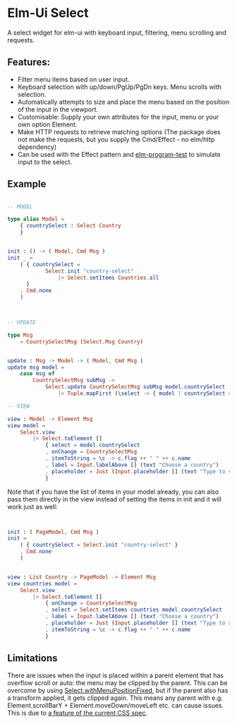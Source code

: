 # Elm-Ui Select

A select widget for elm-ui with keyboard input, filtering, menu scrolling and requests.

## Features:

- Filter menu items based on user input.
- Keyboard selection with up/down/PgUp/PgDn keys. Menu scrolls with selection.
- Automatically attempts to size and place the menu based on the position of the input in the viewport.
- Customisable: Supply your own attributes for the input, menu or your own option Element.
- Make HTTP requests to retrieve matching options (The package does not make the requests, but you supply the Cmd/Effect - no elm/http dependency)
- Can be used with the Effect pattern and [elm-program-test](https://package.elm-lang.org/packages/avh4/elm-program-test/3.6.3/) to simulate input to the select.

## Example

```elm

-- MODEL

type alias Model =
    { countrySelect : Select Country
    }


init : () -> ( Model, Cmd Msg )
init _ =
    ( { countrySelect =
            Select.init "country-select"
                |> Select.setItems Countries.all
      }
    , Cmd.none
    )



-- UPDATE

type Msg
    = CountrySelectMsg (Select.Msg Country)


update : Msg -> Model -> ( Model, Cmd Msg )
update msg model =
    case msg of
        CountrySelectMsg subMsg ->
            Select.update CountrySelectMsg subMsg model.countrySelect
                |> Tuple.mapFirst (\select -> { model | countrySelect = select })

-- VIEW

view : Model -> Element Msg
view model =
    Select.view
        |> Select.toElement []
            { select = model.countrySelect
            , onChange = CountrySelectMsg
            , itemToString = \c -> c.flag ++ " " ++ c.name
            , label = Input.labelAbove [] (text "Choose a country")
            , placeholder = Just (Input.placeholder [] (text "Type to search"))
            }

```

Note that if you have the list of items in your model already, you can also pass them directly in the view instead of setting the items in init and it will work just as well:

```elm


init : ( PageModel, Cmd Msg )
init =
    ( { countrySelect = Select.init "country-select" }
    , Cmd.none
    )


view : List Country -> PageModel -> Element Msg
view countries model =
    Select.view
        |> Select.toElement []
            { onChange = CountrySelectMsg
            , select = Select.setItems countries model.countrySelect
            , label = Input.labelAbove [] (text "Choose a country")
            , placeholder = Just (Input.placeholder [] (text "Type to search"))
            , itemToString = \c -> c.flag ++ " " ++ c.name
            }


```

## Limitations

There are issues when the input is placed within a parent element that has overflow scroll or auto: the menu may be clipped by the parent. This can be overcome by using [Select.withMenuPositionFixed](https://package.elm-lang.org/packages/nunntom/elm-ui-select/3.1.3/Select/#withMenuPositionFixed), but if the parent also has a transform applied, it gets clipped again. This means any parent with e.g. Element.scrollBarY + Element.moveDown/moveLeft etc. can cause issues. This is due to [a feature of the current CSS spec](https://bugs.chromium.org/p/chromium/issues/detail?id=20574).
